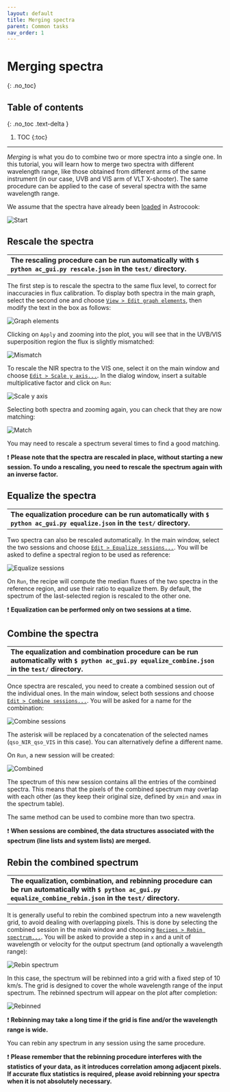 ```yaml
---
layout: default
title: Merging spectra
parent: Common tasks
nav_order: 1
---
```


# Merging spectra
{: .no_toc}

## Table of contents
{: .no_toc .text-delta }

1. TOC
{:toc}
---

*Merging* is what you do to combine two or more spectra into a single one. In this tutorial, you will learn how to merge two spectra with different wavelength range, like those obtained from different arms of the same instrument (in our case, UVB and VIS arm of VLT X-shooter). The same procedure can be applied to the case of several spectra with the same wavelength range.

We assume that the spectra have already been [loaded](gui.md#launch-the-gui) in Astrocook:

![Start](img/merging_start.png)

## Rescale the spectra

<table>
  <tbody>
    <tr>
      <td><strong>The rescaling procedure can be run automatically with <code>$ python ac_gui.py rescale.json</code> in the <code>test/</code> directory.</strong></td>
    </tr>
  </tbody>
</table>

The first step is to rescale the spectra to the same flux level, to correct for inaccuracies in flux calibration. To display both spectra in the main graph, select the second one and choose [`View > Edit graph elements`](other.md#visualization), then modify the text in the box as follows:

![Graph elements](img/merging_graph_elements.png)

Clicking on `Apply` and zooming into the plot, you will see that in the UVB/VIS superposition region the flux is slightly mismatched:

![Mismatch](img/merging_mismatch.png)

To rescale the NIR spectra to the VIS one, select it on the main window and choose [`Edit > Scale y axis...`](general_cb.md#scale-y-axis). In the dialog window, insert a suitable multiplicative factor and click on `Run`:

![Scale y axis](img/merging_scale_y_axis.png)

Selecting both spectra and zooming again, you can check that they are now matching:

![Match](img/merging_match.png)

You may need to rescale a spectrum several times to find a good matching.

❗️ **Please note that the spectra are rescaled in place, without starting a new session. To undo a rescaling, you need to rescale the spectrum again with an inverse factor.**

## Equalize the spectra

<table>
  <tbody>
    <tr>
      <td><strong>The equalization procedure can be run automatically with <code>$ python ac_gui.py equalize.json</code> in the <code>test/</code> directory.</strong></td>
    </tr>
  </tbody>
</table>

Two spectra can also be rescaled automatically. In the main window, select the two sessions and choose [`Edit > Equalize sessions...`](general_cb.md#equalize-sessions). You will be asked to define a spectral region to be used as reference:

![Equalize sessions](img/merging_equalize_sessions.png)

On `Run`, the recipe will compute the median fluxes of the two spectra in the reference region, and use their ratio to equalize them. By default, the spectrum of the last-selected region is rescaled to the other one.

❗️ **Equalization can be performed only on two sessions at a time.**


## Combine the spectra

<table>
  <tbody>
    <tr>
      <td><strong>The equalization and combination procedure can be run automatically with <code>$ python ac_gui.py equalize_combine.json</code> in the <code>test/</code> directory.</strong></td>
    </tr>
  </tbody>
</table>

Once spectra are rescaled, you need to create a combined session out of the individual ones. In the main window, select both sessions and choose [`Edit > Combine sessions...`](general_cb.md#combine-sessions). You will be asked for a name for the combination:

![Combine sessions](img/merging_combine_sessions.png)

The asterisk will be replaced by a concatenation of the selected names (`qso_NIR_qso_VIS` in this case). You can alternatively define a different name.

On `Run`, a new session will be created:

![Combined](img/merging_combined.png)

The spectrum of this new session contains all the entries of the combined spectra. This means that the pixels of the combined spectrum may overlap with each other (as they keep their original size, defined by `xmin` and `xmax` in the spectrum table).

The same method can be used to combine more than two spectra.

❗️ **When sessions are combined, the data structures associated with the spectrum (line lists and system lists) are merged.**

## Rebin the combined spectrum

<table>
  <tbody>
    <tr>
      <td><strong>The equalization, combination, and rebinning procedure can be run automatically with <code>$ python ac_gui.py equalize_combine_rebin.json</code> in the <code>test/</code> directory.</strong></td>
    </tr>
  </tbody>
</table>

It is generally useful to rebin the combined spectrum into a new wavelength grid, to avoid dealing with overlapping pixels. This is done by selecting the combined session in the main window and choosing [`Recipes > Rebin spectrum...`](general_cb.md#rebin-spectrum). You will be asked to provide a step in `x` and a unit of wavelength or velocity for the output spectrum (and optionally a wavelength range):

![Rebin spectrum](img/merging_rebin_spectrum.png)

In this case, the spectrum will be rebinned into a grid with a fixed step of 10 km/s. The grid is designed to cover the whole wavelength range of the input spectrum. The rebinned spectrum will appear on the plot after completion:

![Rebinned](img/merging_rebinned.png)

❗️ **Rebinning may take a long time if the grid is fine and/or the wavelength range is wide.**

You can rebin any spectrum in any session using the same procedure.

❗️ **Please remember that the rebinning procedure interferes with the statistics of your data, as it introduces correlation among adjacent pixels. If accurate flux statistics is required, please avoid rebinning your spectra when it is not absolutely necessary.**

